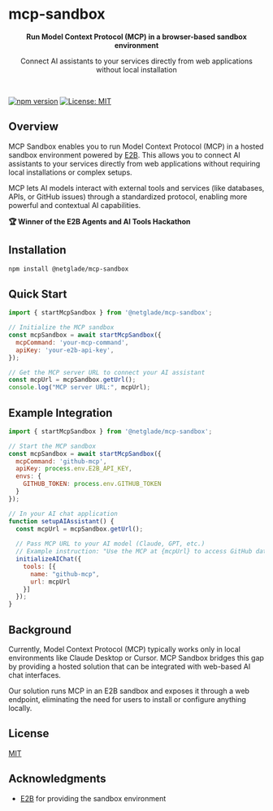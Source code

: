 # mcp-sandbox

<p align='center'><b>Run Model Context Protocol (MCP) in a browser-based sandbox environment</b></p>

<p align='center'>Connect AI assistants to your services directly from web applications without local installation</p>

<br/>

[![npm version](https://img.shields.io/npm/v/mcp-sandbox.svg)](https://www.npmjs.com/package/mcp-sandbox)
[![License: MIT](https://img.shields.io/badge/License-MIT-blue.svg)](https://opensource.org/licenses/MIT)

## Overview

MCP Sandbox enables you to run Model Context Protocol (MCP) in a hosted sandbox environment powered by [E2B](https://e2b.dev). This allows you to connect AI assistants to your services directly from web applications without requiring local installations or complex setups.

MCP lets AI models interact with external tools and services (like databases, APIs, or GitHub issues) through a standardized protocol, enabling more powerful and contextual AI capabilities.

**🏆 Winner of the E2B Agents and AI Tools Hackathon**

## Installation

```bash
npm install @netglade/mcp-sandbox
```

## Quick Start

```javascript
import { startMcpSandbox } from '@netglade/mcp-sandbox';

// Initialize the MCP sandbox
const mcpSandbox = await startMcpSandbox({
  mcpCommand: 'your-mcp-command',
  apiKey: 'your-e2b-api-key',
});

// Get the MCP server URL to connect your AI assistant
const mcpUrl = mcpSandbox.getUrl();
console.log("MCP server URL:", mcpUrl);
```

## Example Integration

```javascript
import { startMcpSandbox } from '@netglade/mcp-sandbox';

// Start the MCP sandbox
const mcpSandbox = await startMcpSandbox({
  mcpCommand: 'github-mcp',
  apiKey: process.env.E2B_API_KEY,
  envs: {
    GITHUB_TOKEN: process.env.GITHUB_TOKEN
  }
});

// In your AI chat application
function setupAIAssistant() {
  const mcpUrl = mcpSandbox.getUrl();
  
  // Pass MCP URL to your AI model (Claude, GPT, etc.)
  // Example instruction: "Use the MCP at {mcpUrl} to access GitHub data"
  initializeAIChat({
    tools: [{
      name: "github-mcp",
      url: mcpUrl
    }]
  });
}
```

## Background

Currently, Model Context Protocol (MCP) typically works only in local environments like Claude Desktop or Cursor. MCP Sandbox bridges this gap by providing a hosted solution that can be integrated with web-based AI chat interfaces.

Our solution runs MCP in an E2B sandbox and exposes it through a web endpoint, eliminating the need for users to install or configure anything locally.

## License

[MIT](LICENSE)

## Acknowledgments

- [E2B](https://e2b.dev) for providing the sandbox environment
